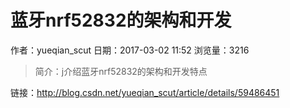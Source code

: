 # 蓝牙nrf52832的架构和开发
作者：yueqian_scut
日期：2017-03-02 11:52
浏览量：3216
> 简介：j介绍蓝牙nrf52832的架构和开发特点

 链接：http://blog.csdn.net/yueqian_scut/article/details/59486451
